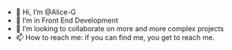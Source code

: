 - 👋 Hi, I’m @Alice-G
- 👀 I’m in Front End Development
- 💞️ I’m looking to collaborate on more and more complex projects
- 📫 How to reach me: if you can find me, you get to reach me.

<!---
Alice-G/Alice-G is a ✨ special ✨ repository because its `README.md` (this file) appears on your GitHub profile.
You can click the Preview link to take a look at your changes.
- 🌱 I’m currently learning about Sass
--->
